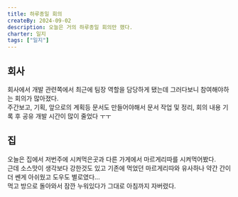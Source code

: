 ```yaml
---
title: 하루종일 회의
createBy: 2024-09-02
description: 오늘은 거의 하루종일 회의만 했다.
charter: 일지
tags: ["일지"]
---
```


## 회사

회사에서 개발 관련쪽에서 최근에 팀장 역할을 담당하게 됐는데 그러다보니 참여해야하는 회의가 많아졌다.  
주간보고, 기획, 앞으로의 계획등 문서도 만들어야해서 문서 작업 및 정리, 회의 내용 기록 후 공유 개발 시간이 많이 줄었다 ㅜㅜ

## 집

오늘은 집에서 저번주에 시켜먹은곳과 다른 가게에서 마르게리따를 시켜먹어봤다.  
근데 소스맛이 생각보다 강한것도 있고 기존에 먹었던 마르게리따와 유사하나 약간 간이 더 쎈게 아쉬웠고 도우도 별로였다...  
먹고 방으로 돌아와서 잠깐 누워있다가 그대로 아침까지 자버렸다.
